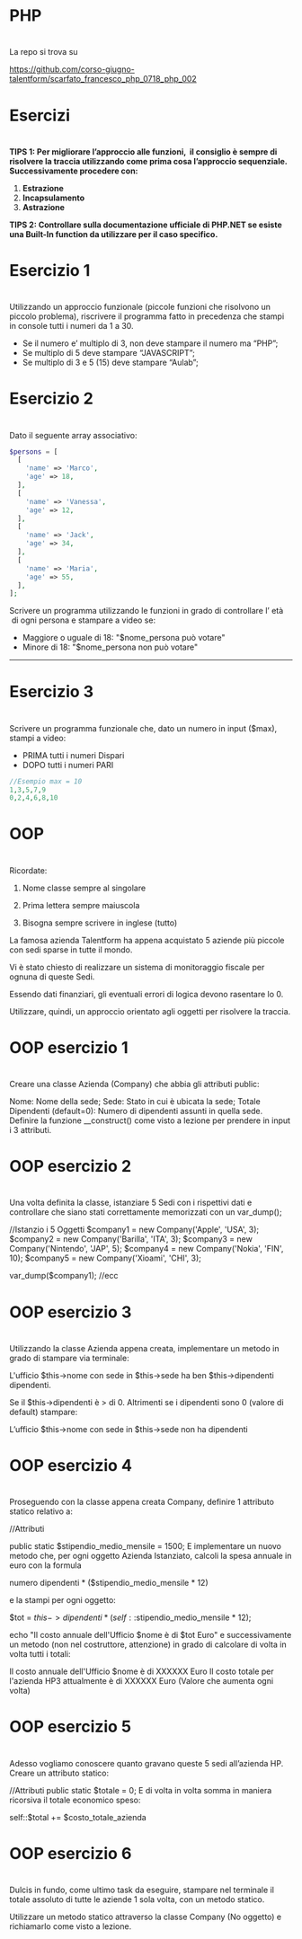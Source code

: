 # ############################################################################
# PHP
# ############################################################################

La repo si trova su

https://github.com/corso-giugno-talentform/scarfato_francesco_php_0718_php_002

# ############################################################################
# Esercizi
# ############################################################################

**TIPS 1: Per migliorare l’approccio alle funzioni,  il consiglio è sempre di risolvere la traccia utilizzando come prima cosa l’approccio sequenziale. Successivamente procedere con:**

1. **Estrazione**
2. **Incapsulamento**
3. **Astrazione**

**TIPS 2: Controllare sulla documentazione ufficiale di PHP.NET se esiste una Built-In function da utilizzare per il caso specifico.**

# ############################################################################
# Esercizio 1
# ############################################################################

Utilizzando un approccio funzionale (piccole funzioni che risolvono un piccolo problema), riscrivere il programma fatto in precedenza che stampi in console tutti i numeri da 1 a 30.

- Se il numero e’ multiplo di 3, non deve stampare il numero ma “PHP”;
- Se multiplo di 5 deve stampare “JAVASCRIPT”;
- Se multiplo di 3 e 5 (15) deve stampare “Aulab”;

# ############################################################################
# Esercizio 2
# ############################################################################

Dato il seguente array associativo:

```php
$persons = [
  [
    'name' => 'Marco',
    'age' => 18,
  ],
  [
    'name' => 'Vanessa',
    'age' => 12,
  ],
  [
    'name' => 'Jack',
    'age' => 34,
  ],
  [
    'name' => 'Maria',
    'age' => 55,
  ],
];
```

Scrivere un programma utilizzando le funzioni in grado di controllare l’ età  di ogni persona e stampare a video se:

- Maggiore o uguale di 18: "$nome_persona può votare"
- Minore di 18: "$nome_persona non può votare"

---

# ############################################################################
# Esercizio 3
# ############################################################################

Scrivere un programma funzionale che, dato un numero in input ($max), stampi a video:

- PRIMA tutti i numeri Dispari
- DOPO tutti i numeri PARI

```php
//Esempio max = 10
1,3,5,7,9
0,2,4,6,8,10
```

# ############################################################################
# OOP
# ############################################################################

Ricordate:

1) Nome classe sempre al singolare

2) Prima lettera sempre maiuscola

3) Bisogna sempre scrivere in inglese (tutto)

La famosa azienda Talentform ha appena acquistato 5 aziende più piccole con sedi sparse in tutte il mondo.

Vi è stato chiesto di realizzare un sistema di monitoraggio fiscale per ognuna di queste Sedi.

Essendo dati finanziari, gli eventuali errori di logica devono rasentare lo 0.

Utilizzare, quindi, un approccio orientato agli oggetti per risolvere la traccia.

# ############################################################################
# OOP esercizio 1
# ############################################################################

Creare una classe Azienda (Company) che abbia gli attributi public:

Nome: Nome della sede;
Sede: Stato in cui è ubicata la sede;
Totale Dipendenti (default=0): Numero di dipendenti assunti in quella sede.
Definire la funzione __construct() come visto a lezione per prendere in input i 3 attributi.

# ############################################################################
# OOP esercizio 2
# ############################################################################

Una volta definita la classe, istanziare 5 Sedi con i rispettivi dati e controllare che siano stati correttamente memorizzati con un var_dump();

//Istanzio i 5 Oggetti
$company1 = new Company('Apple', 'USA', 3);
$company2 = new Company('Barilla', 'ITA', 3);
$company3 = new Company('Nintendo', 'JAP', 5);
$company4 = new Company('Nokia', 'FIN', 10);
$company5 = new Company('Xioami', 'CHI', 3);

var_dump($company1); //ecc

# ############################################################################
# OOP esercizio 3
# ############################################################################

Utilizzando la classe Azienda appena creata, implementare un metodo in grado di stampare via terminale:

L'ufficio $this->nome con sede in $this->sede ha ben $this->dipendenti dipendenti.

Se il $this→dipendenti è > di 0. Altrimenti se i dipendenti sono 0 (valore di default) stampare:

L’ufficio $this->nome con sede in $this->sede non ha dipendenti

# ############################################################################
# OOP esercizio 4
# ############################################################################

Proseguendo con la classe appena creata Company, definire 1 attributo statico relativo a:

//Attributi

public static $stipendio_medio_mensile = 1500;
E implementare un nuovo metodo che, per ogni oggetto Azienda Istanziato, calcoli la spesa annuale in euro con la formula

numero dipendenti * ($stipendio_medio_mensile * 12)

e la stampi per ogni oggetto:

$tot = $this->dipendenti * (self::$stipendio_medio_mensile * 12);

echo "Il costo annuale dell'Ufficio $nome è di $tot Euro"
e successivamente un metodo (non nel costruttore, attenzione) in grado di calcolare di volta in volta tutti i totali:

Il costo annuale dell'Ufficio $nome è di XXXXXX Euro
Il costo totale per l'azienda HP3 attualmente è di XXXXXX Euro (Valore che aumenta ogni volta)

# ############################################################################
# OOP esercizio 5
# ############################################################################

Adesso vogliamo conoscere quanto gravano queste 5 sedi all’azienda HP. Creare un attributo statico:

//Attributi
public static $totale = 0;
E di volta in volta somma in maniera ricorsiva il totale economico speso:

self::$total += $costo_totale_azienda

# ############################################################################
# OOP esercizio 6
# ############################################################################

Dulcis in fundo, come ultimo task da eseguire, stampare nel terminale il totale assoluto di tutte le aziende 1 sola volta, con un metodo statico.

Utilizzare un metodo statico attraverso la classe Company (No oggetto) e richiamarlo come visto a lezione.